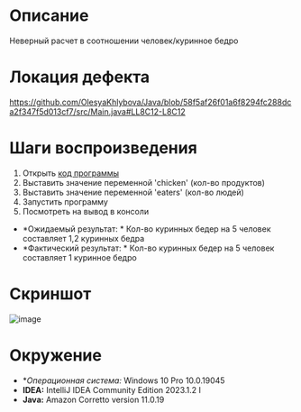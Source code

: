 # Описание
Неверный расчет в соотношении человек/куринное бедро

# Локация дефекта
https://github.com/OlesyaKhlybova/Java/blob/58f5af26f01a6f8294fc288dca2f347f5d013cf7/src/Main.java#LL8C12-L8C12

# Шаги воспроизведения
1. Открыть [код программы](https://github.com/OlesyaKhlybova/Java/blob/main/src/Main.java)
2. Выставить значение переменной 'chicken' (кол-во продуктов) 
3. Выставить значение переменной  'eaters' (кол-во людей) 
4. Запустить программу
5. Посмотреть на вывод в консоли

* *Ожидаемый результат: * Кол-во куринных бедер на 5 человек составляет 1,2 куринных бедра
* *Фактический результат: * Кол-во куринных бедер на 5 человек составляет 1 куринное бедро

# Скриншот 
![image](https://github.com/OlesyaKhlybova/Java/assets/133571945/5e80c70b-d23c-4fb2-b2a1-43e07ae600b6)

# Окружение
* **Операционная система:* Windows 10 Pro 10.0.19045
* **IDEA:** IntelliJ IDEA Community Edition 2023.1.2 I
* **Java:** Amazon Corretto version 11.0.19
